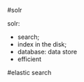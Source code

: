 #solr

solr: 
  - search; 
  - index in the disk;
  - database: data store
  - efficient

#elastic search

